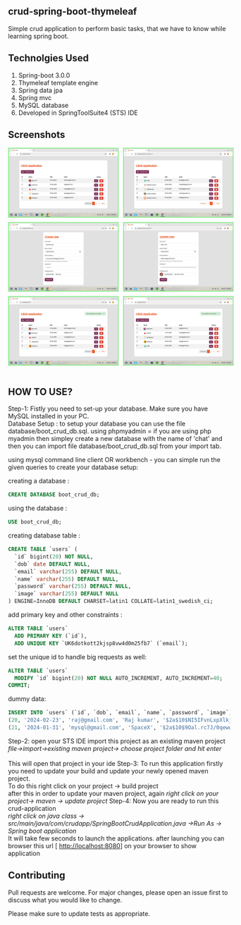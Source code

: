 ## crud-spring-boot-thymeleaf
 Simple crud application to perform basic tasks, that we have to know while learning spring boot.


## Technolgies Used 
  1. Spring-boot 3.0.0
  2. Thymeleaf template engine
  3. Spring data jpa
  4. Spring mvc
  5. MySQL database
  6. Developed in SpringToolSuite4 (STS) IDE
  
## Screenshots

<div style="display: flex;flex-direction: column; grid-gap: 10px;">
    <div style="display: flex; grid-gap: 10px;">
        <img src="src/main/resources/static/images/1.png" alt="screenshots" width="49%" style="border: 2px solid lightgreen"/>
        <img src="src/main/resources/static/images/2.png" alt="screenshots" width="49%" style="border: 2px solid lightgreen"/>
    </div>
    <div style="display: flex; grid-gap: 10px;">
        <img src="src/main/resources/static/images/3.png" alt="screenshots" width="49%" style="border: 2px solid lightgreen"/>
        <img src="src/main/resources/static/images/4.png" alt="screenshots" width="49%" style="border: 2px solid lightgreen"/>
    </div>
     <div style="display: flex; grid-gap: 10px;">
        <img src="src/main/resources/static/images/5.png" alt="screenshots" width="49%" style="border: 2px solid lightgreen"/>
        <img src="src/main/resources/static/images/6.png" alt="screenshots" width="49%" style="border: 2px solid lightgreen"/>
    </div>
</div>
<br>



## HOW TO USE?


 Step-1: Fistly you need to set-up your database. Make sure you have MySQL installed in your PC. 
 <br> Database Setup : to setup your database you can use the file database/boot_crud_db.sql. using phpmyadmin = if you are using php myadmin then simpley create a new database with the name of 'chat' and then you can import file database/boot_crud_db.sql from your import tab.

 using mysql command line client OR workbench - 
  you can simple run the given queries to create your database setup: 
    
  creating a database :
    
```sql
CREATE DATABASE boot_crud_db;
```

  using the database :

```sql
USE boot_crud_db;
```

  creating database table :

```sql
CREATE TABLE `users` (
  `id` bigint(20) NOT NULL,
  `dob` date DEFAULT NULL,
  `email` varchar(255) DEFAULT NULL,
  `name` varchar(255) DEFAULT NULL,
  `password` varchar(255) DEFAULT NULL,
  `image` varchar(255) DEFAULT NULL
) ENGINE=InnoDB DEFAULT CHARSET=latin1 COLLATE=latin1_swedish_ci;
```

  add primary key and other constraints :

```sql
ALTER TABLE `users`
  ADD PRIMARY KEY (`id`),
  ADD UNIQUE KEY `UK6dotkott2kjsp8vw4d0m25fb7` (`email`);
```
  set the unique id to handle big requests as well:

```sql
ALTER TABLE `users`
  MODIFY `id` bigint(20) NOT NULL AUTO_INCREMENT, AUTO_INCREMENT=40;
COMMIT;
```
dummy data:

```sql
INSERT INTO `users` (`id`, `dob`, `email`, `name`, `password`, `image`) VALUES
(20, '2024-02-23', 'raj@gmail.com', 'Raj kumar', '$2a$10$NI5IFvnLxpXlkjSplgsB2e2bOjHkEHtCZ7kfVzdRDPTVpJk9WH.Iu', 'cfb47473-369c-4be9-b3d0-a2bdbcdcfe38.jpg'),
(21, '2024-01-31', 'mysql@gmail.com', 'SpaceX', '$2a$10$9Oal.rc7J/0qewwsPbFOIuNgjTNGMRE2Zh1nxmY0CRTsiEK1IFRFO', 'adefefb9-b7c6-43d6-a661-c4a1ae42cc53.png');
```

 Step-2: open your STS IDE import this project as an existing maven project <br>
        <i>file->import->existing maven project-> choose project folder and hit enter</i><br><br>
        This will open that project in your ide
 Step-3: To run this application firstly you need to update your build and update your newly opened maven project.<br>
        To do this right click on your project -> build project <br>
        after this in order to update your maven project, again<i> right click on your project-> maven -> update project</i>
 Step-4: Now you are ready to run this crud-application <br>
<i>right click on java class -> src/main/java/com/crudapp/SpringBootCrudApplication.java  ->Run As -> Spring boot application</i> <br>
It will take few seconds to launch the applications. after launching you can browser this url [ [http://localhost:8080](http://localhost:8080)] on your browser to show application  



## Contributing

Pull requests are welcome. For major changes, please open an issue first
to discuss what you would like to change.

Please make sure to update tests as appropriate.



